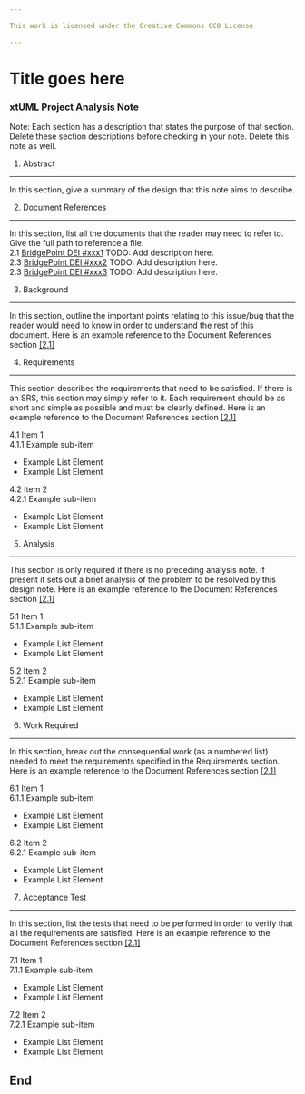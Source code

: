 ```yaml
---

This work is licensed under the Creative Commons CC0 License

---
```


# Title goes here
### xtUML Project Analysis Note


Note: Each section has a description that states the purpose of that section.
Delete these section descriptions before checking in your note.  Delete this
note as well.

1. Abstract
-----------
In this section, give a summary of the design that this note aims to
describe.

2. Document References
----------------------
In this section, list all the documents that the reader may need to refer to.
Give the full path to reference a file.  
<a id="2.1"></a>2.1 [BridgePoint DEI #xxx1](https://support.onefact.net/redmine/issues/xxx1) TODO: Add description here.  
<a id="2.2"></a>2.3 [BridgePoint DEI #xxx2](https://support.onefact.net/redmine/issues/xxx2) TODO: Add description here.  
<a id="2.3"></a>2.3 [BridgePoint DEI #xxx3](https://support.onefact.net/redmine/issues/xxx3) TODO: Add description here.  

3. Background
-------------
In this section, outline the important points relating to this issue/bug that
the reader would need to know in order to understand the rest of this
document. Here is an example reference to the Document References section [[2.1]](#2.1)

4. Requirements
---------------
This section describes the requirements that need to be satisfied.  If there 
is an SRS, this section may simply refer to it.  Each requirement should be as 
short and simple as possible and must be clearly defined. Here is an example reference to the Document References section [[2.1]](#2.1)

4.1 Item 1  
4.1.1 Example sub-item
* Example List Element
* Example List Element

4.2 Item 2  
4.2.1 Example sub-item  
* Example List Element
* Example List Element

5. Analysis
-----------
This section is only required if there is no preceding analysis note. If present
it sets out a brief analysis of the problem to be resolved by this design note. Here is an example reference to the Document References section [[2.1]](#2.1)

5.1 Item 1  
5.1.1 Example sub-item
* Example List Element
* Example List Element

5.2 Item 2  
5.2.1 Example sub-item
* Example List Element
* Example List Element

6. Work Required
----------------
In this section, break out the consequential work (as a numbered list) needed
to meet the requirements specified in the Requirements section. Here is an example reference to the Document References section [[2.1]](#2.1)

6.1 Item 1  
6.1.1 Example sub-item
* Example List Element
* Example List Element

6.2 Item 2  
6.2.1 Example sub-item
* Example List Element
* Example List Element

7. Acceptance Test
------------------
In this section, list the tests that need to be performed in order to
verify that all the requirements are satisfied. Here is an example reference to the Document References section [[2.1]](#2.1)

7.1 Item 1  
7.1.1 Example sub-item
* Example List Element
* Example List Element

7.2 Item 2  
7.2.1 Example sub-item
* Example List Element
* Example List Element

End
---

